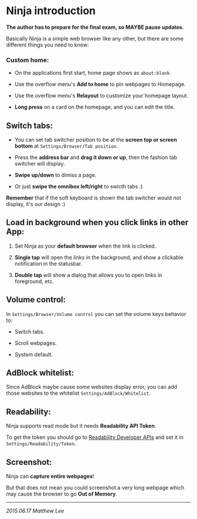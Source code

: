 Ninja introduction
===

__The author has to prepare for the final exam, so MAYBE pause updates__.

Basically Ninja is a simple web browser like any other, but there are some different things you need to know:

### Custom home:

 - On the applications first start, home page shows as `about:blank`.

 - Use the overflow menu's __Add to home__ to pin webpages to Homepage.

 - Use the overflow menu's __Relayout__ to customize your homepage layout.

 - __Long press__ on a card on the homepage, and you can edit the title.

## Switch tabs:

 - You can set tab switcher position to be at the __screen top or screen bottom__ at `Settings/Browser/Tab position`.

 - Press the __address bar__ and __drag it down or up__, then the fashion tab switcher will display.

 - __Swipe up/down__ to dimiss a page.

 - Or just __swipe the omnibox left/right__ to swicth tabs :)

__Remember__ that if the soft keyboard is shown the tab switcher would not display, it's our design :)

## Load in background when you click links in other App:

 1. Set Ninja as your __default browser__ when the link is clicked.

 2. __Single tap__ will open the links in the background, and show a clickable notification in the statusbar.

 3. __Double tap__ will show a dialog that allows you to open links in foreground, etc.

## Volume control:

In `Settings/Browser/Volume control` you can set the volume keys behavior to:

 - Switch tabs.

 - Scroll webpages.

 - System default.

## AdBlock whitelist:

Since AdBlock maybe cause some websites display error, you can add those websites to the whitelist `Settings/AdBlock/Whitelist`.

## Readability:

Ninja supports read mode but it needs __Readability API Token__.

To get the token you should go to [Readability Developer APIs](https://www.readability.com/developers/api "Readability Developer APIs") and set it in `Settings/Readability/Token`.

## Screenshot:

Ninja can __capture entire webpages__!

But that does not mean you could screenshot a very long webpage which may cause the browser to go __Out of Memory__.

---

_2015.06.17 Matthew Lee_
